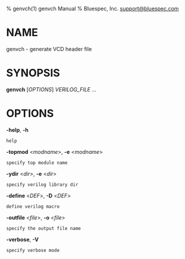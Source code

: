% genvch(1) genvch Manual
% Bluespec, Inc. <support@bluespec.com>

# NAME

genvch - generate VCD header file

# SYNOPSIS

**genvch** [*OPTIONS*] *VERILOG_FILE* ...

# OPTIONS

  **-help**, **-h**

    help

  **-topmod** <*modname*>, **-e** <*modname*>

    specify top module name

  **-ydir** <*dir*>, **-e** <*dir*>

    specify verilog library dir

  **-define** <*DEF*>, **-D** <*DEF*>

    define verilog macro

  **-outfile** <*file*>, **-o** <*file*>

    specify the output file name

  **-verbose**, **-V**

    specify verbose mode
